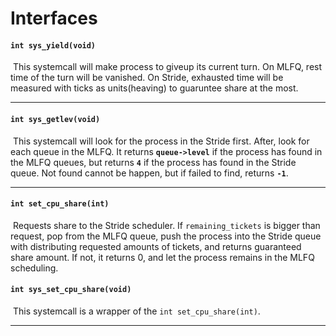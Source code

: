 # Interfaces

#### `int sys_yield(void)`

​	This systemcall will make process to giveup its current turn. On MLFQ, rest time of the turn will be vanished. On Stride, exhausted time will be measured with ticks as units(heaving) to guaruntee share at the most.

***

#### `int sys_getlev(void)`

​	This systemcall will look for the process in the Stride first. After, look for each queue in the MLFQ. It returns **`queue->level`** if the process has found in the MLFQ queues, but returns **`4`** if the process has found in the Stride queue. Not found cannot be happen, but if failed to find, returns **`-1`**.

***

#### `int set_cpu_share(int)`

​	Requests share to the Stride scheduler. If `remaining_tickets` is bigger than request, pop from the MLFQ queue, push the process into the Stride queue with distributing requested amounts of tickets, and returns guaranteed share amount. If not, it returns 0, and let the process remains in the MLFQ scheduling.

#### `int sys_set_cpu_share(void)`

​	This systemcall is a wrapper of the `int set_cpu_share(int)`.

***